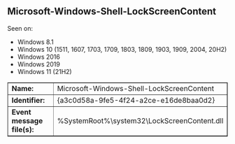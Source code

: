 ## Microsoft-Windows-Shell-LockScreenContent

Seen on:
* Windows 8.1
* Windows 10 (1511, 1607, 1703, 1709, 1803, 1809, 1903, 1909, 2004, 20H2)
* Windows 2016
* Windows 2019
* Windows 11 (21H2)

<table border="1" class="docutils">
  <tbody>
    <tr>
      <td><b>Name:</b></td>
      <td>Microsoft-Windows-Shell-LockScreenContent</td>
    </tr>
    <tr>
      <td><b>Identifier:</b></td>
      <td>{a3c0d58a-9fe5-4f24-a2ce-e16de8baa0d2}</td>
    </tr>
    <tr>
      <td><b>Event message file(s):</b></td>
      <td>%SystemRoot%\system32\LockScreenContent.dll</td>
    </tr>
  </tbody>
</table>

&nbsp;

